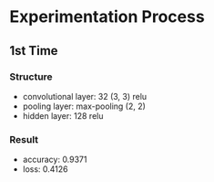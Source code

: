 # Experimentation Process


## 1st Time

### Structure
- convolutional layer: 32 (3, 3) relu
- pooling layer: max-pooling (2, 2) 
- hidden layer: 128 relu

### Result
- accuracy: 0.9371
- loss: 0.4126